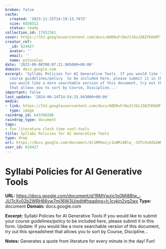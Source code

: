 ```yaml
---
broken: false
cache:
  created: '2023-11-25T14:19:13.747Z'
  size: 6850512
  status: ready
collection_id: 17452361
cover: https://lh3.googleusercontent.com/docs/AOD9vFrDe2tJOzJZAZYE6GMTluTZd4sRYpMYt7o40zfZ65E8sV4XukfrnFYPHq1Szj2DV989GU69C7ZEPm48q7XQIBiuoTQcZyu6_CQOVsMlC_Kx=w1200-h630-p
creator_ref:
  _id: 624427
  avatar: ''
  email: ''
  name: pitosalas
date: '2023-09-08T00:07:21.905000+00:00'
domain: docs.google.com
excerpt: 'Syllabi Policies for AI Generative Tools  If you would like to submit your
  course guidelines/policy  to be included here, please submit it in this form.    Update:  If
  you would like a more searchable version of this document, try out this spreadsheet
  that allows you to sort by Course, Discipline...'
important: false
last_update: '2024-06-24T14:54:33.943000+00:00'
media:
- link: https://lh3.googleusercontent.com/docs/AOD9vFrDe2tJOzJZAZYE6GMTluTZd4sRYpMYt7o40zfZ65E8sV4XukfrnFYPHq1Szj2DV989GU69C7ZEPm48q7XQIBiuoTQcZyu6_CQOVsMlC_Kx=w1200-h630-p
  type: image
raindrop_id: 643398286
raindrop_type: document
tags:
- fun literature clock time cool-tools
title: Syllabi Policies for AI Generative Tools
type: drop
url: https://docs.google.com/document/d/1RMVwzjc1o0Mi8Blw_-JUTcXv02b2WRH86vw7mi16W3U/edit#heading=h.1cykjn2vg2wx
user_id: 624427
---
```


# Syllabi Policies for AI Generative Tools

**URL:** https://docs.google.com/document/d/1RMVwzjc1o0Mi8Blw_-JUTcXv02b2WRH86vw7mi16W3U/edit#heading=h.1cykjn2vg2wx
**Type:** document
**Domain:** docs.google.com

**Excerpt:** Syllabi Policies for AI Generative Tools  If you would like to submit your course guidelines/policy  to be included here, please submit it in this form.    Update:  If you would like a more searchable version of this document, try out this spreadsheet that allows you to sort by Course, Discipline...

**Notes:**
Generates a quote from literature for every minute in the day! Fun!
